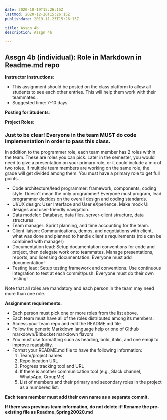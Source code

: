 ```yaml
---
date: 2020-10-19T15:26:15Z
lastmod: 2020-12-20T15:26:15Z 
publishdate: 2019-11-23T15:26:15Z

title: Assgn 4b
description: Assgn 4b

---
```


## Assgn 4b (individual): Role in Markdown in Readme.md repo

**Instructor Instructions**: 
* This assignment should be posted on the class platform to allow all students to see each other entries. This will help them work with their teammates..
* Suggested time: 7-10 days

**Posting for Students**:

**Project Roles:**

### Just to be clear! Everyone in the team MUST do code implementation in order to pass this class.

In addition to the programmer role, each team member has 2 roles within the team. These are roles you can pick. Later in the semester, you would need to give a presentation on your primary role, or it could include a mix of two roles. If multiple team members are working on the same role, the grade will get divided among them. You must have a primary role to get full points.

* Code architecture/lead programmer: framework, components, coding style. Doesn't mean the only programmer! Everyone must program, lead programmer decides on the overall design and coding standards.
* UI/UX design: User Interface and User eXperience. Make mock UI designs and user-friendly navigation.
* Data modeler: Database, data files, server-client structure, data structures.
* Team manager: Sprint planning, and time accounting for the team. 
* Client liaison: Communications, demos, and negotiations with client, what was done and planned to handle client's requirements (role can be combined with manager)
* Documentation lead: Setup documentation conventions for code and project, then delegate work onto teammates. Manage presentations, reports, and licensing documentation. Everyone must add documentation!
* Testing lead: Setup testing framework and conventions. Use continuous integration to test at each commit/push. Everyone must do their own testing!
 
Note that all roles are mandatory and each person in the team may need more than one role.

**Assignment requirements:**

* Each person must pick one or more roles from the list above.
* Each team must have all of the roles distributed among its members.
* Access your team repo and edit the README.md file
* Follow the generic Markdown language help or one of GIthub markdown/Bitbucket markdown flavors
* You must use formatting such as heading, bold, italic, and one emoji to improve readability.
* Format your README.md file to have the following information:
  1. Team/project names
  2. Repo location URL
  3. Progress tracking tool and URL
  4. If there is another communication tool (e.g., Slack channel, WhatsApp, GroupMe)
  5. List of members and their primary and secondary roles in the project as a numbered list.

**Each team member must add their own name as a separate commit.**

**If there was previous team information, do not delete it! Rename the pre-existing file as Readme_Spring20020.md**

